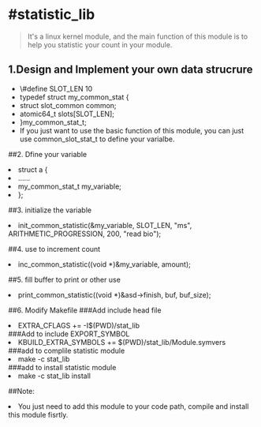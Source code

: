 #statistic_lib
=============

>It's a linux kernel module, and the main function of this module is to help you statistic your count in your module.

## 1.Design and Implement your own data strucrure
<ul>
<li>\#define SLOT_LEN 10</li>
<li>typedef struct my_common_stat {</li>
<li>  struct slot_common common;</li>
<li>  atomic64_t slots[SLOT_LEN];</li>
<li>}my_common_stat_t;</li>
<li>If you just want to use the basic function of this module, you can just use common_slot_stat_t to define your varialbe.</li>
</ul>

##2. Dfine your variable
<li>struct a {</li>
<li>  ……</li>
<li>  my_common_stat_t my_variable;</li>
<li>};</li>

##3. initialize the variable
<li>init_common_statistic(&my_variable, SLOT_LEN, "ms", ARITHMETIC_PROGRESSION, 200, "read bio");</li>

##4. use to increment count
<li>inc_common_statistic((void *)&my_variable, amount);</li>

##5. fill buffer to print or other use
<li>print_common_statistic((void *)&asd->finish, buf, buf_size);</li>

##6. Modify Makefile
###Add include head file
<li>EXTRA_CFLAGS += -I$(PWD)/stat_lib </li>
###Add to include EXPORT_SYMBOL
<li>KBUILD_EXTRA_SYMBOLS += $(PWD)/stat_lib/Module.symvers </li>
###add to complile statistic module
<li>make -c stat_lib </li>
###add to install statistic module
<li>make -c stat_lib install</li>

##Note:
<li>  You just need to add this module to your code path, compile and install this module fisrtly.</li>
  
